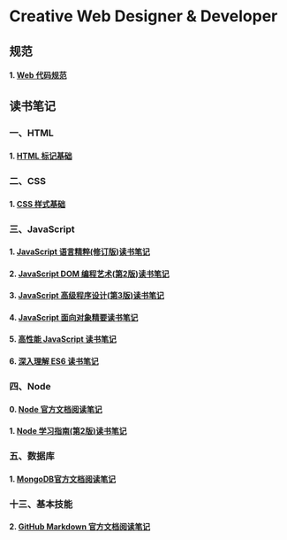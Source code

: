 # Creative Web Designer & Developer
## 规范
#### 1. [Web 代码规范](ReadingNotes/Web代码规范.md)

## 读书笔记
### 一、HTML
#### 1. [HTML 标记基础](ReadingNotes/HTML/1.HTML标记基础.md)

### 二、CSS
#### 1. [CSS 样式基础](ReadingNotes/CSS/1.CSS样式基础.md)

### 三、JavaScript
#### 1. [JavaScript 语言精粹(修订版)读书笔记](ReadingNotes/JavaScript/1.JavaScript语言精粹(修订版)读书笔记.md)
#### 2. [JavaScript DOM 编程艺术(第2版)读书笔记](ReadingNotes/JavaScript/2.JavaScriptDOM编程艺术(第2版)读书笔记.md)
#### 3. [JavaScript 高级程序设计(第3版)读书笔记](ReadingNotes/JavaScript/3.JavaScript高级程序设计(第3版)读书笔记.md)
#### 4. [JavaScript 面向对象精要读书笔记](ReadingNotes/JavaScript/4.JavaScript面向对象精要读书笔记.md)
#### 5. [高性能 JavaScript 读书笔记](ReadingNotes/JavaScript/5.高性能JavaScript读书笔记.md)
#### 6. [深入理解 ES6 读书笔记](ReadingNotes/JavaScript/6.深入理解ES6读书笔记.md)

### 四、Node
#### 0. [Node 官方文档阅读笔记](ReadingNotes/Node/0.Node官方文档阅读笔记.md)
#### 1. [Node 学习指南(第2版)读书笔记](ReadingNotes/Node/1.Node学习指南(第2版)读书笔记.md)

### 五、数据库
#### 1. [MongoDB官方文档阅读笔记](ReadingNotes/数据库/1.MongoDB官方文档阅读笔记.md)

### 十三、基本技能
#### 2. [GitHub Markdown 官方文档阅读笔记](ReadingNotes/基本技能/2.GitHubMarkdown官方文档阅读笔记.md)